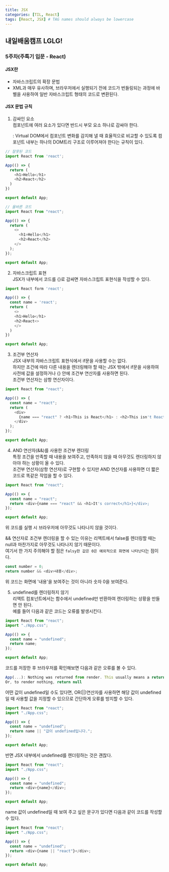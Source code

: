 ```yaml
---
title: JSX
categories: [TIL, React]
tags: [React, JSX] # TAG names should always be lowercase
---
```


## 내일배움캠프 LGLG!

### 5주차(주특기 입문 - React)

#### **JSX란**

- 자바스크립트의 확장 문법
- XML과 매우 유사하며, 브라우저에서 실행되기 전에 코드가 번들링되는 과정에 바벨을 사용하여 일반 자바스크립트 형태의 코드로 변환된다.

#### **JSX 문법 규칙**

1. 감싸인 요소<br>
   컴포넌트에 여러 요소가 있다면 반드시 부모 요소 하나로 감싸야 한다.<br>

   : Virtual DOM에서 컴포넌트 변화를 감지해 낼 때 효율적으로 비교할 수 있도록 컴포넌트 내부는 하나의 DOM트리 구조로 이루어져야 한다는 규칙이 있다.

```js
// 잘못된 코드
import React from 'react';

App(() => {
  return (
    <h1>Hello</h1>
    <h2>React</h2>
  )
})

export default App;
```

```js
// 올바른 코드
import React from "react";

App(() => {
  return (
    <>
      <h1>Hello</h1>
      <h2>React</h2>
    </>
  );
});

export default App;
```

2. 자바스크립트 표현<br>
   JSX가 내부에서 코드를 {}로 감싸면 자바스크립트 표현식을 작성할 수 있다.

```js
import React form 'react';

App(() => {
  const name = 'react';
  return (
    <>
    <h1>Hello</h1>
    <h2>React<>
    </>
  )
})

export default App;
```

3. 조건부 연산자<br>
   JSX 내부의 자바스크립트 표현식에서 if문을 사용할 수는 없다.<br>
   하지만 조건에 따라 다른 내용을 렌더링해야 할 때는 JSX 밖에서 if문을 사용하여 사전에 값을 설정하거나 {} 안에 조건부 연산자를 사용하면 된다.<br>
   조건부 연산자는 삼항 연산자이다.

```js
import React from "react";

App(() => {
  const name = "react";
  return (
    <div>
      {name === "react" ? <h1>This is React</h1> : <h2>This isn't React</h2>}
    </div>
  );
});

export default App;
```

4. AND 연산자(&&)를 사용한 조건부 렌더링<br>
   특정 조건을 만족할 때 내용을 보여주고, 만족하지 않을 때 아무것도 렌더링하지 않아야 하는 상황이 올 수 있다.<br>
   조건부 연산자(삼항 연산자)로 구현할 수 있지만 AND 연산자를 사용하면 더 짧은 코드로 똑같은 작업을 할 수 있다.

```js
import React from "react";

App(() => {
  const name = "react";
  return <div>{name === "react" && <h1>It's correct</h1>}</div>;
});

export default App;
```

위 코드를 실행 시 브라우저에 아무것도 나타나지 않을 것이다.

&& 연산자로 조건부 렌더링을 할 수 있는 이유는 리엑트에서 false를 렌더링할 때는 null과 마찬가지로 아무것도 나타나지 않기 때문이다.<br>
여기서 한 가지 주의해야 할 점은 `falsy한 값은 0은 예외적으로 화면에 나타난다`는 점이다.

```js
const number = 0;
return number && <div>내용</div>;
```

위 코드는 화면에 '내용'을 보여주는 것이 아니라 숫자 0을 보여준다.

5. undefined를 렌더링하지 않기<br>
   리액트 컴포넌트에서는 함수에서 undefined만 반환하여 렌더링하는 상황을 만들면 안 된다.<br>
   예를 들어 다음과 같은 코드는 오류를 발생시킨다.

```js
import React from "react";
import "./App.css";

App(() => {
  const name = "undefined";
  return name;
});

export default App;
```

코드를 저장한 후 브라우저를 확인해보면 다음과 같은 오류를 볼 수 있다.

```js
App(...): Nothing was returned from render. This usually means a return statement is missing.
Or, to render nothing, return null
```

어떤 값이 undefined일 수도 있다면, OR(||)연산자를 사용하면 해당 값이 undefined일 때 사용할 값을 지정할 수 있으므로 간단하게 오류를 방지할 수 있다.

```js
import React from "react";
import "./App.css";

App(() => {
  const name = "undefined";
  return name || "값이 undefined입니다.";
});

export default App;
```

반면 JSX 내부에서 undefined를 렌더링하는 것은 괜찮다.

```js
import React from "react";
import "./App.css";

App(() => {
  const name = "undefined";
  return <div>{name}</div>;
});

export default App;
```

name 값이 undefined일 때 보여 주고 싶은 문구가 있다면 다음과 같이 코드를 작성할 수 있다.

```js
import React from "react";
import "./App.css";

App(() => {
  const name = "undefined";
  return <div>{name || "react"}</div>;
});

export default App;
```
